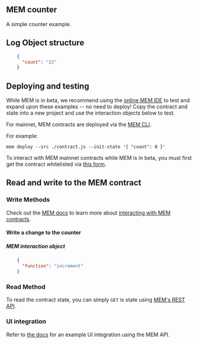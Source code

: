 ## MEM counter

A simple counter example.

## Log Object structure
```json
    {
      "count": "22"
    }
```
## Deploying and testing

While MEM is in beta, we recommend using the [online MEM IDE](https://mem.tech/ide) to test and expand upon these examples -- no need to deploy! Copy the contract and state into a new project and use the interaction objects below to test.

For mainnet, MEM contracts are deployed via the [MEM CLI](https://docs.mem.tech/mem-cli/function-deployment).

For example:

```mem deploy --src ./contract.js --init-state '{ "count": 0 }'```

To interact with MEM mainnet contracts while MEM is in beta, you must first get the contract whitelisted via [this form](https://docs.google.com/forms/u/1/d/e/1FAIpQLSfRB95cZzGyy3IRmsMwjHx7gweywmybptBU0XbUb2GZumwaKA/viewform?usp=send_form).

## Read and write to the MEM contract

### Write Methods

Check out the [MEM docs](https://docs.mem.tech/) to learn more about [interacting with MEM contracts](https://docs.mem.tech/mem-api/write-operations).

#### Write a change to the counter

##### MEM interaction object
```json
    {
      "function": "increment"
    }
```

### Read Method

To read the contract state, you can simply `GET` is state using [MEM's REST API](https://docs.mem.tech/mem-api/read-operations).

### UI integration

Refer to [the docs](https://docs.mem.tech/examples/simple-pastebin-clone#ui-writing-a-paste) for an example UI integration using the MEM API.
